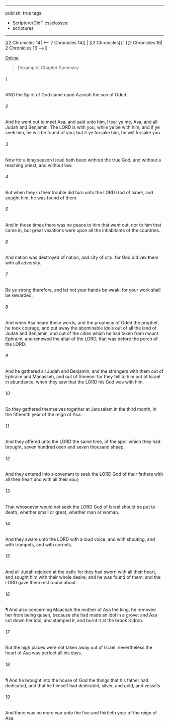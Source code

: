 

---
publish: true
tags:
  - Scripture/OldT
cssclasses:
  - scriptures
---
[[2 Chronicles 14| <-- 2 Chronicles 14]] | [[2 Chronicles]] | [[2 Chronicles 16| 2 Chronicles 16 -->]]

[Online](https://churchofjesuschrist.org/study/scriptures/ot/2-chr/15?lang=eng)

>[!example] Chapter Summary
>
###### 1
AND the Spirit of God came upon Azariah the son of Oded:
###### 2
And he went out to meet Asa, and said unto him, Hear ye me, Asa, and all Judah and Benjamin; The LORD is with you, while ye be with him; and if ye seek him, he will be found of you; but if ye forsake him, he will forsake you.
###### 3
Now for a long season Israel hath been without the true God, and without a teaching priest, and without law.
###### 4
But when they in their trouble did turn unto the LORD God of Israel, and sought him, he was found of them.
###### 5
And in those times there was no peace to him that went out, nor to him that came in, but great vexations were upon all the inhabitants of the countries.
###### 6
And nation was destroyed of nation, and city of city: for God did vex them with all adversity.
###### 7
Be ye strong therefore, and let not your hands be weak: for your work shall be rewarded.
###### 8
And when Asa heard these words, and the prophecy of Oded the prophet, he took courage, and put away the abominable idols out of all the land of Judah and Benjamin, and out of the cities which he had taken from mount Ephraim, and renewed the altar of the LORD, that was before the porch of the LORD.
###### 9
And he gathered all Judah and Benjamin, and the strangers with them out of Ephraim and Manasseh, and out of Simeon: for they fell to him out of Israel in abundance, when they saw that the LORD his God was with him.
###### 10
So they gathered themselves together at Jerusalem in the third month, in the fifteenth year of the reign of Asa.
###### 11
And they offered unto the LORD the same time, of the spoil which they had brought, seven hundred oxen and seven thousand sheep.
###### 12
And they entered into a covenant to seek the LORD God of their fathers with all their heart and with all their soul;
###### 13
That whosoever would not seek the LORD God of Israel should be put to death, whether small or great, whether man or woman.
###### 14
And they sware unto the LORD with a loud voice, and with shouting, and with trumpets, and with cornets.
###### 15
And all Judah rejoiced at the oath: for they had sworn with all their heart, and sought him with their whole desire; and he was found of them: and the LORD gave them rest round about.
###### 16
¶ And also concerning Maachah the mother of Asa the king, he removed her from being queen, because she had made an idol in a grove: and Asa cut down her idol, and stamped it, and burnt it at the brook Kidron.
###### 17
But the high places were not taken away out of Israel: nevertheless the heart of Asa was perfect all his days.
###### 18
¶ And he brought into the house of God the things that his father had dedicated, and that he himself had dedicated, silver, and gold, and vessels.
###### 19
And there was no more war unto the five and thirtieth year of the reign of Asa.



